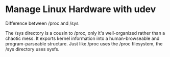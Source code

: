 ---
---
# Manage Linux Hardware with udev

Difference between /proc and /sys

The /sys directory is a cousin to /proc, only it's well-organized rather than a chaotic mess. It exports kernel information into a human-browseable and program-parseable structure. Just like /proc uses the /proc filesystem, the /sys directory uses sysfs.
